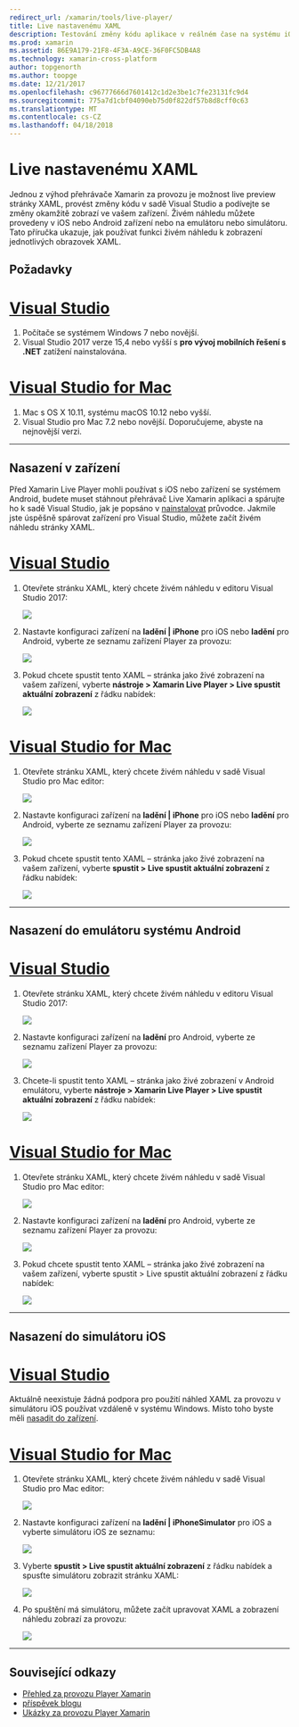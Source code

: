 ```yaml
---
redirect_url: /xamarin/tools/live-player/
title: Live nastavenému XAML
description: Testování změny kódu aplikace v reálném čase na systému iOS nebo zařízení se systémem Android
ms.prod: xamarin
ms.assetid: 86E9A179-21F8-4F3A-A9CE-36F0FC5DB4A8
ms.technology: xamarin-cross-platform
author: topgenorth
ms.author: toopge
ms.date: 12/21/2017
ms.openlocfilehash: c96777666d7601412c1d2e3be1c7fe23131fc9d4
ms.sourcegitcommit: 775a7d1cbf04090eb75d0f822df57b8d8cff0c63
ms.translationtype: MT
ms.contentlocale: cs-CZ
ms.lasthandoff: 04/18/2018
---
```

# <a name="xaml-live-previewing"></a>Live nastavenému XAML

Jednou z výhod přehrávače Xamarin za provozu je možnost live preview stránky XAML, provést změny kódu v sadě Visual Studio a podívejte se změny okamžitě zobrazí ve vašem zařízení. Živém náhledu můžete provedeny v iOS nebo Android zařízení nebo na emulátoru nebo simulátoru. Tato příručka ukazuje, jak používat funkci živém náhledu k zobrazení jednotlivých obrazovek XAML.

## <a name="requirements"></a>Požadavky

# <a name="visual-studiotabwindows"></a>[Visual Studio](#tab/windows)

1. Počítače se systémem Windows 7 nebo novější.
2. Visual Studio 2017 verze 15,4 nebo vyšší s **pro vývoj mobilních řešení s .NET** zatížení nainstalována.

# <a name="visual-studio-for-mactabmacos"></a>[Visual Studio for Mac](#tab/macos)

1. Mac s OS X 10.11, systému macOS 10.12 nebo vyšší.
2. Visual Studio pro Mac 7.2 nebo novější. Doporučujeme, abyste na nejnovější verzi.

-----



<a name="deploydevice" />

## <a name="deploying-to-device"></a>Nasazení v zařízení

Před Xamarin Live Player mohli používat s iOS nebo zařízení se systémem Android, budete muset stáhnout přehrávač Live Xamarin aplikaci a spárujte ho k sadě Visual Studio, jak je popsáno v [nainstalovat](~/tools/live-player/install.md) průvodce. Jakmile jste úspěšně spárovat zařízení pro Visual Studio, můžete začít živém náhledu stránky XAML. 

# <a name="visual-studiotabwindows"></a>[Visual Studio](#tab/windows)

1. Otevřete stránku XAML, který chcete živém náhledu v editoru Visual Studio 2017:

    ![](live-view-images/vs-image1.png)

2. Nastavte konfiguraci zařízení na **ladění | iPhone** pro iOS nebo **ladění** pro Android, vyberte ze seznamu zařízení Player za provozu:

    ![](live-view-images/vs-image2.png)

3. Pokud chcete spustit tento XAML – stránka jako živé zobrazení na vašem zařízení, vyberte **nástroje > Xamarin Live Player > Live spustit aktuální zobrazení** z řádku nabídek:

    ![](live-view-images/vs-image3.png)

# <a name="visual-studio-for-mactabmacos"></a>[Visual Studio for Mac](#tab/macos)

1. Otevřete stránku XAML, který chcete živém náhledu v sadě Visual Studio pro Mac editor:

    ![](live-view-images/image1.png)

2. Nastavte konfiguraci zařízení na **ladění | iPhone** pro iOS nebo **ladění** pro Android, vyberte ze seznamu zařízení Player za provozu:

    ![](live-view-images/image2.png)

3. Pokud chcete spustit tento XAML – stránka jako živé zobrazení na vašem zařízení, vyberte **spustit > Live spustit aktuální zobrazení** z řádku nabídek:

    ![](live-view-images/image3.png)

-----








## <a name="deploying-to-android-emulator"></a>Nasazení do emulátoru systému Android

# <a name="visual-studiotabvswin"></a>[Visual Studio](#tab/vswin)

1. Otevřete stránku XAML, který chcete živém náhledu v editoru Visual Studio 2017:

    ![](live-view-images/vs-image1.png)

2. Nastavte konfiguraci zařízení na **ladění** pro Android, vyberte ze seznamu zařízení Player za provozu:

    ![](live-view-images/vs-image4.png)

3. Chcete-li spustit tento XAML – stránka jako živé zobrazení v Android emulátoru, vyberte **nástroje > Xamarin Live Player > Live spustit aktuální zobrazení** z řádku nabídek:

    ![](live-view-images/vs-image3.png)

# <a name="visual-studio-for-mactabvsmac"></a>[Visual Studio for Mac](#tab/vsmac)

1. Otevřete stránku XAML, který chcete živém náhledu v sadě Visual Studio pro Mac editor:

    ![](live-view-images/image7.png)

2. Nastavte konfiguraci zařízení na **ladění** pro Android, vyberte ze seznamu zařízení Player za provozu:

    ![](live-view-images/image6.png)

3. Pokud chcete spustit tento XAML – stránka jako živé zobrazení na vašem zařízení, vyberte spustit > Live spustit aktuální zobrazení z řádku nabídek:

    ![](live-view-images/image3.png)

-----





## <a name="deploying-to-ios-simulator"></a>Nasazení do simulátoru iOS

# <a name="visual-studiotabvswin"></a>[Visual Studio](#tab/vswin)

Aktuálně neexistuje žádná podpora pro použití náhled XAML za provozu v simulátoru iOS používat vzdáleně v systému Windows. Místo toho byste měli [nasadit do zařízení](#deploydevice).

# <a name="visual-studio-for-mactabvsmac"></a>[Visual Studio for Mac](#tab/vsmac)

1. Otevřete stránku XAML, který chcete živém náhledu v sadě Visual Studio pro Mac editor:

    ![](live-view-images/image1.png)

2. Nastavte konfiguraci zařízení na **ladění | iPhoneSimulator** pro iOS a vyberte simulátoru iOS ze seznamu:

    ![](live-view-images/image2.png)

3. Vyberte **spustit > Live spustit aktuální zobrazení** z řádku nabídek a spusťte simulátoru zobrazit stránku XAML:

    ![](live-view-images/image4.png)

4. Po spuštění má simulátoru, můžete začít upravovat XAML a zobrazení náhledu zobrazí za provozu:

    ![](live-view-images/image5.png)  

-----








## <a name="related-links"></a>Související odkazy

- [Přehled za provozu Player Xamarin](https://xamarin.com/live)
- [příspěvek blogu](https://blog.xamarin.com/live-player/)
- [Ukázky za provozu Player Xamarin](~/tools/live-player/samples.md)
